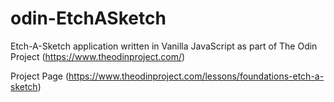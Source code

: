 # odin-EtchASketch

Etch-A-Sketch application written in Vanilla JavaScript as part of The Odin Project
(https://www.theodinproject.com/)

Project Page
(https://www.theodinproject.com/lessons/foundations-etch-a-sketch)
